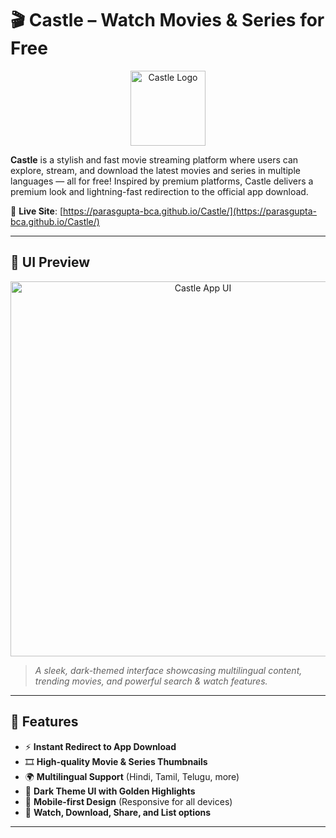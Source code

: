 # 🎬 Castle – Watch Movies & Series for Free

<p align="center">
  <img src="https://parasgupta-bca.github.io/Castle/logo.webp" width="120" alt="Castle Logo" />
</p>

**Castle** is a stylish and fast movie streaming platform where users can explore, stream, and download the latest movies and series in multiple languages — all for free! Inspired by premium platforms, Castle delivers a premium look and lightning-fast redirection to the official app download.

🔗 **Live Site**: [https://parasgupta-bca.github.io/Castle/](https://parasgupta-bca.github.io/Castle/)

---

## 📲 UI Preview

<p align="center">
  <img src="https://parasgupta-bca.github.io/Castle/ui-preview.png" alt="Castle App UI" width="600" />
</p>

> *A sleek, dark-themed interface showcasing multilingual content, trending movies, and powerful search & watch features.*

---

## 🚀 Features

- ⚡ **Instant Redirect to App Download**
- 🎞️ **High-quality Movie & Series Thumbnails**
- 🌍 **Multilingual Support** (Hindi, Tamil, Telugu, more)
- 🎨 **Dark Theme UI with Golden Highlights**
- 📱 **Mobile-first Design** (Responsive for all devices)
- 🔗 **Watch, Download, Share, and List options**

---
